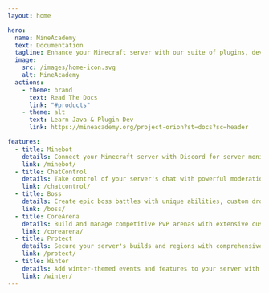 ```yaml
---
layout: home

hero:
  name: MineAcademy
  text: Documentation
  tagline: Enhance your Minecraft server with our suite of plugins, developed since 2013
  image:
    src: /images/home-icon.svg
    alt: MineAcademy
  actions:
    - theme: brand
      text: Read The Docs
      link: "#products"
    - theme: alt
      text: Learn Java & Plugin Dev
      link: https://mineacademy.org/project-orion?st=docs?sc=header

features:
  - title: Minebot
    details: Connect your Minecraft server with Discord for server monitoring, and powerful moderation tools.
    link: /minebot/
  - title: ChatControl
    details: Take control of your server's chat with powerful moderation tools, anti-spam features, and customizable formatting options.
    link: /chatcontrol/
  - title: Boss
    details: Create epic boss battles with unique abilities, custom drops, and engaging mechanics that will challenge your players.
    link: /boss/
  - title: CoreArena
    details: Build and manage competitive PvP arenas with extensive customization options, matchmaking, and rewards.
    link: /corearena/
  - title: Protect
    details: Secure your server's builds and regions with comprehensive protection features and fine-grained permission control.
    link: /protect/
  - title: Winter
    details: Add winter-themed events and features to your server with snow storms, ice mechanics, and seasonal items.
    link: /winter/
---
```


<div class="custom-home-content">
<div id="products"></div>
</div>